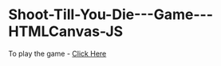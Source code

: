 # Shoot-Till-You-Die---Game---HTMLCanvas-JS
<p>To play the game - <a href="https://rajarshiray97.github.io/Shoot-Till-You-Die---Game---HTMLCanvas-JS/" target="_blank">Click Here</a></p>
